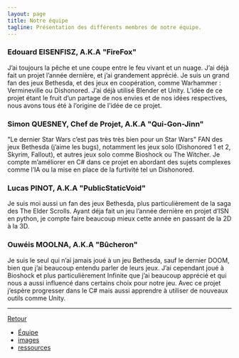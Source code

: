```yaml
---
layout: page
title: Notre équipe
tagline: Présentation des différents membres de notre équipe.
---
```


### Edouard EISENFISZ, A.K.A "FireFox"

J’ai toujours la pêche et une coupe entre le feu vivant et un nuage.
J’ai déjà fait un projet l’année dernière, et j’ai grandement apprécié. Je suis un grand fan des jeux Bethesda, et des jeux en coopération, comme Warhammer : Vermineville ou Dishonored. J’ai déjà utilisé Blender et Unity.
L’idée de ce projet étant le fruit d’un partage de nos envies et de nos idées respectives, nous avons tous été à l’origine de l’idée de ce projet.

### Simon QUESNEY, Chef de Projet, A.K.A "Qui-Gon-Jinn"

"Le dernier Star Wars c’est pas très très bien pour un Star Wars"
FAN des jeux Bethesda (j’aime les bugs), notamment les jeux solo (Dishonored 1 et 2, Skyrim, Fallout), et autres jeux solo comme Bioshock ou The Witcher.
Je compte m’améliorer en C# dans ce projet en abordant des sujets complexes comme l’IA ou la mise en place de la furtivité tel un Dishonored.

### Lucas PINOT, A.K.A "PublicStaticVoid"

Je suis moi aussi un fan des jeux Bethesda, plus particulièrement de la saga des The Elder Scrolls. Ayant déja fait un jeu l’année dernière en projet d’ISN en python, je compte faire beaucoup mieux cette année en passant de la 2D à la 3D.

### Ouwéis MOOLNA, A.K.A "Bûcheron"

Je suis le seul qui n’ai jamais joué à un jeu Bethesda, sauf le dernier DOOM, bien que j’ai beaucoup entendu parler de leurs jeux. J’ai cependant joué à Bioshock et plus particulièrement Infinite que j’ai beaucoup apprécié et qui nous a aussi influencé dans certains choix pour notre jeu.
Avec ce projet j’espère progresser dans le C# mais aussi apprendre à utiliser de nouveaux outils comme Unity.


---

[Retour](../index.html)

 - [Équipe](pages/equipe.html)
 - [images](pages/images.html)
 - [ressources](pages/ressources.html)
